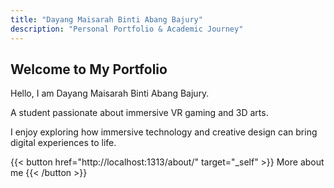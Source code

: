 ```yaml
---
title: "Dayang Maisarah Binti Abang Bajury"
description: "Personal Portfolio & Academic Journey"
---
```


## Welcome to My Portfolio

Hello, I am Dayang Maisarah Binti Abang Bajury.

A student passionate about immersive VR gaming and 3D arts.

I enjoy exploring how immersive technology and creative design can bring digital experiences to life.

{{< button href="http://localhost:1313/about/" target="_self" >}}
More about me
{{< /button >}}